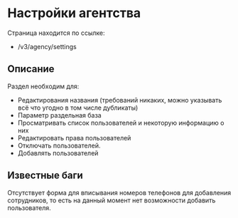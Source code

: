 # Настройки агентства

Страница находится по ссылке:

 - /v3/agency/settings
 
  ## Описание
  
  Раздел необходим для:
  
  - Редактирования названия (требований никаких, можно указывать всё что угодно в том числе дубликаты)
  - Параметр раздельная база
  - Просматривать список пользователей и некоторую информацию о них
  - Редактировать права пользователей
  - Отключать пользователей.
  - Добавлять пользователей
  
  ## Известные баги
  
  Отсутствует форма для вписывания номеров телефонов для добавления сотрудников, то есть на данный момент нет возможности добавить пользователя.
 

